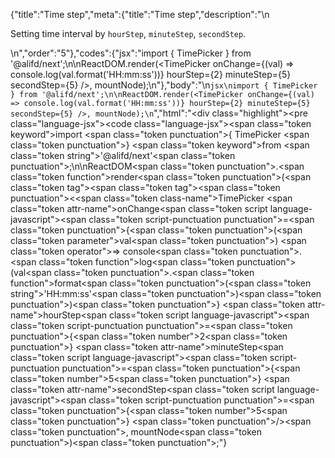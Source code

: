 {"title":"Time step","meta":{"title":"Time step","description":"\n<p>Setting time interval by <code>hourStep</code>, <code>minuteStep</code>, <code>secondStep</code>.</p>\n","order":"5"},"codes":{"jsx":"import { TimePicker } from '@alifd/next';\n\nReactDOM.render(<TimePicker onChange={(val) => console.log(val.format('HH:mm:ss'))} hourStep={2} minuteStep={5} secondStep={5} />, mountNode);\n"},"body":"\n````jsx\nimport { TimePicker } from '@alifd/next';\n\nReactDOM.render(<TimePicker onChange={(val) => console.log(val.format('HH:mm:ss'))} hourStep={2} minuteStep={5} secondStep={5} />, mountNode);\n````","html":"<script>(function(){'use strict';\n\nvar _next = require('@alifd/next');\n\nReactDOM.render(React.createElement(_next.TimePicker, { onChange: function onChange(val) {\n    return console.log(val.format('HH:mm:ss'));\n  }, hourStep: 2, minuteStep: 5, secondStep: 5 }), mountNode);})()</script><div class=\"highlight\"><pre class=\"language-jsx\"><code class=\"language-jsx\"><span class=\"token keyword\">import</span> <span class=\"token punctuation\">{</span> TimePicker <span class=\"token punctuation\">}</span> <span class=\"token keyword\">from</span> <span class=\"token string\">'@alifd/next'</span><span class=\"token punctuation\">;</span>\n\nReactDOM<span class=\"token punctuation\">.</span><span class=\"token function\">render</span><span class=\"token punctuation\">(</span><span class=\"token tag\"><span class=\"token tag\"><span class=\"token punctuation\">&lt;</span><span class=\"token class-name\">TimePicker</span></span> <span class=\"token attr-name\">onChange</span><span class=\"token script language-javascript\"><span class=\"token script-punctuation punctuation\">=</span><span class=\"token punctuation\">{</span><span class=\"token punctuation\">(</span><span class=\"token parameter\">val</span><span class=\"token punctuation\">)</span> <span class=\"token operator\">=></span> console<span class=\"token punctuation\">.</span><span class=\"token function\">log</span><span class=\"token punctuation\">(</span>val<span class=\"token punctuation\">.</span><span class=\"token function\">format</span><span class=\"token punctuation\">(</span><span class=\"token string\">'HH:mm:ss'</span><span class=\"token punctuation\">)</span><span class=\"token punctuation\">)</span><span class=\"token punctuation\">}</span></span> <span class=\"token attr-name\">hourStep</span><span class=\"token script language-javascript\"><span class=\"token script-punctuation punctuation\">=</span><span class=\"token punctuation\">{</span><span class=\"token number\">2</span><span class=\"token punctuation\">}</span></span> <span class=\"token attr-name\">minuteStep</span><span class=\"token script language-javascript\"><span class=\"token script-punctuation punctuation\">=</span><span class=\"token punctuation\">{</span><span class=\"token number\">5</span><span class=\"token punctuation\">}</span></span> <span class=\"token attr-name\">secondStep</span><span class=\"token script language-javascript\"><span class=\"token script-punctuation punctuation\">=</span><span class=\"token punctuation\">{</span><span class=\"token number\">5</span><span class=\"token punctuation\">}</span></span> <span class=\"token punctuation\">/></span></span><span class=\"token punctuation\">,</span> mountNode<span class=\"token punctuation\">)</span><span class=\"token punctuation\">;</span></code></pre></div>"}